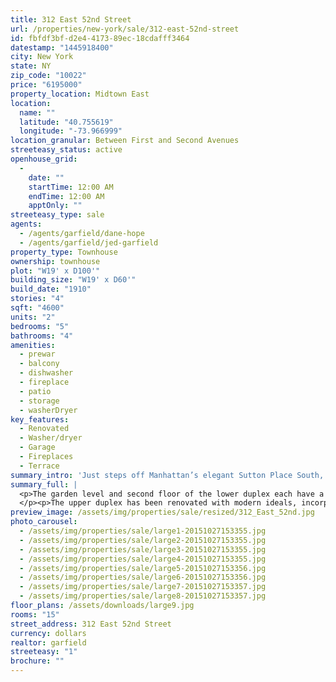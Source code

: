 ```yaml
---
title: 312 East 52nd Street
url: /properties/new-york/sale/312-east-52nd-street
id: fbfdf3bf-d2e4-4173-89ec-18cdafff3464
datestamp: "1445918400"
city: New York
state: NY
zip_code: "10022"
price: "6195000"
property_location: Midtown East
location:
  name: ""
  latitude: "40.755619"
  longitude: "-73.966999"
location_granular: Between First and Second Avenues
streeteasy_status: active
openhouse_grid:
  - 
    date: ""
    startTime: 12:00 AM
    endTime: 12:00 AM
    apptOnly: ""
streeteasy_type: sale
agents:
  - /agents/garfield/dane-hope
  - /agents/garfield/jed-garfield
property_type: Townhouse
ownership: townhouse
plot: "W19' x D100'"
building_size: "W19' x D60'"
build_date: "1910"
stories: "4"
sqft: "4600"
units: "2"
bedrooms: "5"
bathrooms: "4"
amenities:
  - prewar
  - balcony
  - dishwasher
  - fireplace
  - patio
  - storage
  - washerDryer
key_features:
  - Renovated
  - Washer/dryer
  - Garage
  - Fireplaces
  - Terrace
summary_intro: 'Just steps off Manhattan’s elegant Sutton Place South, 312 East 52nd Street is ideally situated on a quiet and graceful tree lined street. Built in 1910, this 19’ wide approximate 4,600 sq.ft four-story home with additional air rights has been newly restored and renovated into two generously proportioned duplexes. '
summary_full: |
  <p>The garden level and second floor of the lower duplex each have a 17’-deep extension. The lower duplex is entered from street level and has an open layout, which includes a renovated kitchen, dining area, full bathroom and living room with a wood-burning fireplace. The large formal dining room and family room lead out onto a lovely landscaped south-facing garden. The full basement contains all new mechanicals, a full sized washer/dryer and spacious storage. The second floor of the duplex contains a master bedroom with a wood burning fireplace, a full bath, and additional bedroom.
  </p><p>The upper duplex has been renovated with modern ideals, incorporating sensibly designed storage. The first floor of the upper duplex features a living room, full bathroom, open kitchen and dining area, which open directly onto a south facing large terrace ideal for outdoor dining. The top floor has a sun-flooded master bedroom with skylights and a 15' ceiling, a full bath, a second large bedroom and a washer/dryer. This 19’-wide townhouse, which has three windows across the front and rear facades, is surrounded by low buildings to the north and south and has abundant light all day. Perfectly located in Midtown, the townhouse is conveniently situated next to shopping, restaurants, parks, the East River esplanade, and mass transit.<br></p>
preview_image: /assets/img/properties/sale/resized/312_East_52nd.jpg
photo_carousel:
  - /assets/img/properties/sale/large1-20151027153355.jpg
  - /assets/img/properties/sale/large2-20151027153355.jpg
  - /assets/img/properties/sale/large3-20151027153355.jpg
  - /assets/img/properties/sale/large4-20151027153355.jpg
  - /assets/img/properties/sale/large5-20151027153356.jpg
  - /assets/img/properties/sale/large6-20151027153356.jpg
  - /assets/img/properties/sale/large7-20151027153357.jpg
  - /assets/img/properties/sale/large8-20151027153357.jpg
floor_plans: /assets/downloads/large9.jpg
rooms: "15"
street_address: 312 East 52nd Street
currency: dollars
realtor: garfield
streeteasy: "1"
brochure: ""
---
```


